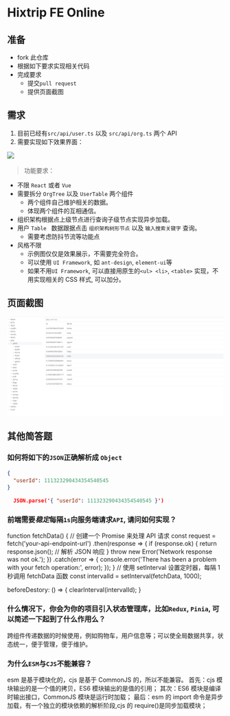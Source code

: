 # Hixtrip FE Online

## 准备

- fork 此仓库
- 根据如下要求实现相关代码
- 完成要求
  - 提交`pull request`
  - 提供页面截图

## 需求

1. 目前已经有`src/api/user.ts` 以及 `src/api/org.ts` 两个 API
2. 需要实现如下效果界面：

![](./docs/preview.jpg)

> 功能要求：

- 不限 `React` 或者 `Vue`
- 需要拆分 `OrgTree` 以及 `UserTable` 两个组件
  - 两个组件自己维护相关的数据。
  - 体现两个组件的互相通信。
- 组织架构根据点上级节点进行查询子级节点实现异步加载。
- 用户 `Table ` 数据跟据点击 `组织架构树形节点` 以及 `输入搜索关键字` 查询。
  - 需要考虑防抖节流等功能点
- 风格不限
  - 示例图仅仅是效果展示，不需要完全符合。
  - 可以使用 `UI Framework`, 如 `ant-design`, `element-ui`等
  - 如果不用`UI Framework`, 可以直接用原生的`<ul> <li>`, `<table>` 实现，不用实现相关的 CSS 样式, 可以加分。

## 页面截图
  ![alt text](image.png)

## 其他简答题

### 如何将如下的`JSON`正确解析成 `Object`

```json
{
  "userId": 111323290434354540545
}
```

```json
  JSON.parse('{ "userId": 111323290434354540545 }')
```

### 前端需要*稳定*每隔`1s`向服务端请求`API`, 请问如何实现？

function fetchData() {
// 创建一个 Promise 来处理 API 请求
const request = fetch('your-api-endpoint-url')
.then(response => {
if (response.ok) {
return response.json(); // 解析 JSON 响应
}
throw new Error('Network response was not ok.');
})
.catch(error => {
console.error('There has been a problem with your fetch operation:', error);
});
}
// 使用 setInterval 设置定时器，每隔 1 秒调用 fetchData 函数
const intervalId = setInterval(fetchData, 1000);

beforeDestory: () => {
clearInterval(intervalId);
}

### 什么情况下，你会为你的项目引入状态管理库，比如`Redux`, `Pinia`, 可以简述一下起到了什么作用么？

跨组件传递数据的时候使用，例如购物车，用户信息等；可以使全局数据共享，状态统一，便于管理，便于维护。

### 为什么`ESM`与`CJS`不能兼容？
esm 是基于模块化的，cjs 是基于 CommonJS 的，所以不能兼容。
首先：cjs 模块输出的是一个值的拷贝，ES6 模块输出的是值的引用；
其次：ES6 模块是编译时输出接口，CommonJS 模块是运行时加载；
最后：esm 的 import 命令是异步加载，有一个独立的模块依赖的解析阶段,cjs 的 require()是同步加载模块；
